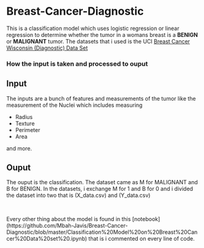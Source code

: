 # Breast-Cancer-Diagnostic

This is a classification model which uses logistic regression or linear regression to determine whether the tumor in a womans breast
is a <strong>BENIGN</strong> or <strong>MALIGNANT</strong> tumor. The datasets that i used is the UCI [Breast Cancer Wisconsin (Diagnostic) Data Set ](https://archive.ics.uci.edu/ml/datasets/Breast+Cancer+Wisconsin+%28Diagnostic%29) 

<h3>How the input is taken and processed to ouput</h3>

<p><strong><h2>Input</h2></strong></p>
The inputs are a bunch of features and measurements of the tumor like the measurement of the Nuclei which includes measuring
<ul>
  <li>Radius</li>
  <li>Texture</li>
  <li>Perimeter</li> 
  <li>Area</li>
  </ul>
  and more. 
 
 <p><strong><h2> Ouput </h2></strong></p>
  <p>The ouput is the classification. The dataset came as M for MALIGNANT and B for BENIGN. In the datasets, i exchange M for 1 and B for 0
  and i divided the dataset into two that is (X_data.csv) and (Y_data.csv) </p>
  <br>
<p>Every other thing about the model is found in this [notebook](https://github.com/Mbah-Javis/Breast-Cancer-Diagnostic/blob/master/Classification%20Model%20on%20Breast%20Cancer%20Data%20set%20.ipynb) that is i commented on every line of code.</p>
  
